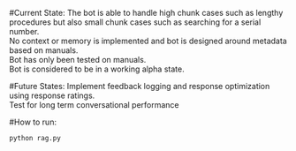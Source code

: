 #Current State:
The bot is able to handle high chunk cases such as lengthy procedures but also small chunk cases such as searching for a serial number.  
No context or memory is implemented and bot is designed around metadata based on manuals.  
Bot has only been tested on manuals.  
Bot is considered to be in a working alpha state.  

#Future States:
Implement feedback logging and response optimization using response ratings.  
Test for long term conversational performance  

#How to run:
```
python rag.py
```